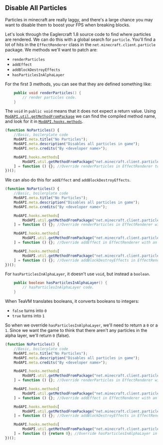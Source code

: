 ## Disable All Particles
Particles in minecraft are really laggy, and there's a large chance you may want to disable them to boost your FPS when breaking blocks.

Let's look through the Eaglercraft 1.8 source code to find where particles are rendered. We can do this with a global search for `particle`. You'll find a lot of hits in the `EffectRenderer` class in the `net.minecraft.client.particle` package. We methods we'll want to patch are:
- `renderParticles`
- `addEffect`
- `addBlockDestroyEffects`
- `hasParticlesInAlphaLayer`

For the first 3 methods, you can see that they are defined something like:
```java
    public void renderParticles() {
        // render particles code.
    }
```
The `void` in `public void` means that it does not expect a return value.
Using [`ModAPI.util.getMethodFromPackage`](../apidoc/utils.md) we can find the compiled method name, and look for it in [`ModAPI.hooks.methods`](../apidoc/hooks.md#property-modapihooksmethods).

```javascript
(function NoParticles() {
    //Basic, boilerplate code
    ModAPI.meta.title("No Particles");
    ModAPI.meta.description("Disables all particles in game");
    ModAPI.meta.credits("By <developer name>");

    ModAPI.hooks.methods[
        ModAPI.util.getMethodFromPackage("net.minecraft.client.particle.EffectRenderer", "renderParticles")
    ] = function () {}; //Override renderParticles in EffectRenderer to an empty function that does nothing.
})();
```

We can also do this for `addEffect` and `addBlockDestroyEffects`.

```javascript
(function NoParticles() {
    //Basic, boilerplate code
    ModAPI.meta.title("No Particles");
    ModAPI.meta.description("Disables all particles in game");
    ModAPI.meta.credits("By <developer name>");

    ModAPI.hooks.methods[
        ModAPI.util.getMethodFromPackage("net.minecraft.client.particle.EffectRenderer", "renderParticles")
    ] = function () {}; //Override renderParticles in EffectRenderer with an empty function that does nothing.

    ModAPI.hooks.methods[
        ModAPI.util.getMethodFromPackage("net.minecraft.client.particle.EffectRenderer", "addEffect")
    ] = function () {}; //Override addEffect in EffectRenderer with an empty function that does nothing.

    ModAPI.hooks.methods[
        ModAPI.util.getMethodFromPackage("net.minecraft.client.particle.EffectRenderer", "addBlockDestroyEffects")
    ] = function () {}; //Override addBlockDestroyEffects in EffectRenderer with an empty function that does nothing.
})();
```

For `hasParticlesInAlphaLayer`, it doesn't use `void`, but instead a `boolean`.
```java
    public boolean hasParticlesInAlphaLayer() {
        // hasParticlesInAlphaLayer code.
    }
```
When TeaVM translates booleans, it converts booleans to integers:
- `false` turns into `0`
- `true` turns into `1`

So when we override `hasParticlesInAlphaLayer`, we'll need to return a `0` or a `1`. Since we want the game to think that there aren't any particles in the alpha layer, we'll return `0` (false).

```javascript
(function NoParticles() {
    //Basic, boilerplate code
    ModAPI.meta.title("No Particles");
    ModAPI.meta.description("Disables all particles in game");
    ModAPI.meta.credits("By <developer name>");

    ModAPI.hooks.methods[
        ModAPI.util.getMethodFromPackage("net.minecraft.client.particle.EffectRenderer", "renderParticles")
    ] = function () {}; //Override renderParticles in EffectRenderer with an empty function that does nothing.

    ModAPI.hooks.methods[
        ModAPI.util.getMethodFromPackage("net.minecraft.client.particle.EffectRenderer", "addEffect")
    ] = function () {}; //Override addEffect in EffectRenderer with an empty function that does nothing.

    ModAPI.hooks.methods[
        ModAPI.util.getMethodFromPackage("net.minecraft.client.particle.EffectRenderer", "addBlockDestroyEffects")
    ] = function () {}; //Override addBlockDestroyEffects in EffectRenderer with an empty function that does nothing.

    ModAPI.hooks.methods[
        ModAPI.util.getMethodFromPackage("net.minecraft.client.particle.EffectRenderer", "hasParticlesInAlphaLayer")
    ] = function () {return 0}; //Override hasParticlesInAlphaLayer in EffectRenderer with a function that returns 0.
})();
```